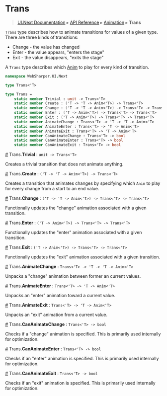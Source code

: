 # Trans
> [UI.Next Documentation](UINext.md) ▸ [API Reference](UINext-API.md) ▸ [Animation](UINext-Animation.md) ▸ **Trans**

`Trans` type describes how to animate transitions for values of a given type. There
are three kinds of transitions:

* Change - the value has changed
* Enter - the value appears, "enters the stage"
* Exit - the value disappears, "exits the stage"

A `Trans` type describes which [Anim](UINext-Anim.md) to play for every kind of transition.

```fsharp
namespace WebSharper.UI.Next

type Trans<'T>

type Trans =
    static member Trivial : unit -> Trans<'T>
    static member Create : ('T -> 'T -> Anim<'T>) -> Trans<'T>
    static member Change : ('T -> 'T -> Anim<'T>) -> Trans<'T> -> Trans<'T>
    static member Enter : ('T -> Anim<'T>) -> Trans<'T> -> Trans<'T>
    static member Exit : ('T -> Anim<'T>) -> Trans<'T> -> Trans<'T>
    static member AnimateChange : Trans<'T> -> 'T -> 'T -> Anim<'T>
    static member AnimateEnter : Trans<'T> -> 'T -> Anim<'T>
    static member AnimateExit : Trans<'T> -> 'T -> Anim<'T>
    static member CanAnimateChange : Trans<'T> -> bool
    static member CanAnimateEnter : Trans<'T> -> bool
    static member CanAnimateExit : Trans<'T> -> bool
```

<a name="Trivial"></a>
[#](#Trivial) Trans.**Trivial** : `unit -> Trans<'T>`

Creates a trivial transition that does not animate anything.

<a name="Create"></a>
[#](#Create) Trans.**Create** : `('T -> 'T -> Anim<'T>) -> Trans<'T>`

Creates a transition that animates changes by specifying which `Anim` to play
for every change from a start to an end value.

<a name="Change"></a>
[#](#Change) Trans.**Change** : `('T -> 'T -> Anim<'T>) -> Trans<'T> -> Trans<'T>`

Functionally updates the "change" animation associated with a given transition.

<a name="Enter"></a>
[#](#Enter) Trans.**Enter** : `('T -> Anim<'T>) -> Trans<'T> -> Trans<'T>`

Functionally updates the "enter" animation associated with a given transition.

<a name="Exit"></a>
[#](#Exit) Trans.**Exit** : `('T -> Anim<'T>) -> Trans<'T> -> Trans<'T>`

Functionally updates the "exit" animation associated with a given transition.

<a name="AnimateChange"></a>
[#](#AnimateChange) Trans.**AnimateChange** : `Trans<'T> -> 'T -> 'T -> Anim<'T>`

Unpacks a "change" animation between former an current values.

<a name="AnimateEnter"></a>
[#](#AnimateEnter) Trans.**AnimateEnter** : `Trans<'T> -> 'T -> Anim<'T>`

Unpacks an "enter" animation toward a current value.

<a name="AnimateExit"></a>
[#](#AnimateExit) Trans.**AnimateExit** : `Trans<'T> -> 'T -> Anim<'T>`

Unpacks an "exit" animation from a current value.

<a name="CanAnimateChange"></a>
[#](#CanAnimateChange) Trans.**CanAnimateChange** : `Trans<'T> -> bool`

Checks if a "change" animation is specified. This is primarily used internally for optimization.

<a name="CanAnimateEnter"></a>
[#](#CanAnimateEnter) Trans.**CanAnimateEnter** : `Trans<'T> -> bool`

Checks if an "enter" animation is specified. This is primarily used internally for optimization.

<a name="CanAnimateExit"></a>
[#](#CanAnimateExit) Trans.**CanAnimateExit** : `Trans<'T> -> bool`

Checks if an "exit" animation is specified. This is primarily used internally for optimization.
